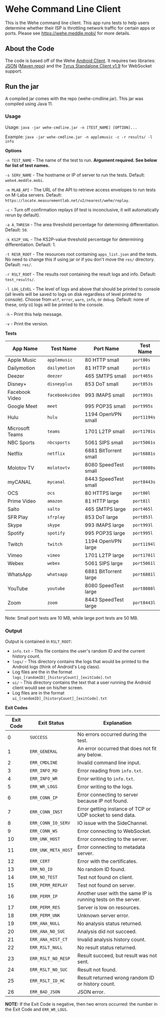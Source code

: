 # Wehe Command Line Client

This is the Wehe command line client. This app runs tests to help users determine whether their ISP is throttling network traffic for certain apps or ports. Please see https://wehe.meddle.mobi/ for more details.

## About the Code

The code is based off of the Wehe [Android Client](https://github.com/NEU-SNS/wehe-android). It requires two libraries: [JSON](https://github.com/stleary/JSON-java) ([Maven repo](https://mvnrepository.com/artifact/org.json/json/20201115)) and the [Tyrus Standalone Client v1.9](https://mvnrepository.com/artifact/org.glassfish.tyrus.bundles/tyrus-standalone-client/1.9) for WebSocket support.

## Run the jar

A compiled jar comes with the repo (wehe-cmdline.jar). This jar was compiled using Java 11.

### Usage

Usage: `java -jar wehe-cmdline.jar -n [TEST_NAME] [OPTION]...`

Example: `java -jar wehe-cmdline.jar -n applemusic -c -r results/ -l info`

**Options**

`-n TEST_NAME` - The name of the test to run. **Argument required. See below for list of test names.**

`-s SERV_NAME` - The hostname or IP of server to run the tests. Default: `wehe4.meddle.mobi`.

`-m MLAB_API` - The URL of the API to retrieve access envelopes to run tests on M-Laba servers. Default: `https://locate.measurementlab.net/v2/nearest/wehe/replay`.

`-c` - Turn off confirmation replays (if test is inconclusive, it will automatically rerun by default).

`-a A_THRESH` - The area threshold percentage for determining differentiation. Default: `50`.

`-k KS2P_VAL` - The KS2P-value threshold percentage for determining differentiation. Default: 1.

`-t RESR_ROOT` - The resources root containing `apps_list.json` and the tests. No need to change this if using jar or if you don't move the `res/` directory. Default: `res/`.

`-r RSLT_ROOT` - The results root containing the result logs and info. Default: `test_results/`.

`-l LOG_LEVEL` - The level of logs and above that should be printed to console (all levels will be saved to logs on disk regardless of level printed to console). Choose from `wtf`, `error`, `warn`, `info`, or `debug`. Default: none of these, only `UI` logs will be printed to the console.

`-h` - Print this help message.

`-v` - Print the version.

**Tests**

| App Name        | Test Name       | Port Name             | Test Name   |
|-----------------|-----------------|-----------------------|-------------|
| Apple Music     | `applemusic`    | 80 HTTP small         | `port80s`   |
| Dailymotion     | `dailymotion`   | 81 HTTP small         | `port81s`   |
| Deezer          | `deezer`        | 465 SMTPS small       | `port465s`  |
| Disney+         | `disneyplus`    | 853 DoT small         | `port853s`  |
| Facebook Video  | `facebookvideo` | 993 IMAPS small       | `port993s`  |
| Google Meet     | `meet`          | 995 POP3S small       | `port995s`  |
| Hulu            | `hulu`          | 1194 OpenVPN small    | `port1194s` |
| Microsoft Teams | `teams`         | 1701 L2TP small       | `port1701s` |
| NBC Sports      | `nbcsports`     | 5061 SIPS small       | `port5061s` |
| Netflix         | `netflix`       | 6881 BitTorrent small | `port6881s` |
| Molotov TV      | `molotovtv`     | 8080 SpeedTest small  | `port8080s` |
| myCANAL         | `mycanal`       | 8443 SpeedTest small  | `port8443s` |
| OCS             | `ocs`           | 80 HTTPS large        | `port80l`   |
| Prime Video     | `amazon`        | 81 HTTP large         | `port81l`   |
| Salto           | `salto`         | 465 SMTPS large       | `port465l`  |
| SFR Play        | `sfrplay`       | 853 DoT large         | `port853l`  |
| Skype           | `skype`         | 993 IMAPS large       | `port993l`  |
| Spotify         | `spotify`       | 995 POP3S large       | `port995l`  |
| Twitch          | `twitch`        | 1194 OpenVPN large    | `port1194l` |
| Vimeo           | `vimeo`         | 1701 L2TP large       | `port1701l` |
| Webex           | `webex`         | 5061 SIPS large       | `port5061l` |
| WhatsApp        | `whatsapp`      | 6881 BitTorrent large | `port6881l` |
| YouTube         | `youtube`       | 8080 SpeedTest large  | `port8080l` |
| Zoom            | `zoom`          | 8443 SpeedTest large  | `port8443l` |

Note: Small port tests are 10 MB, while large port tests are 50 MB.

### Output

Output is contained in `RSLT_ROOT`:

* `info.txt` - This file contains the user's random ID and the current history count.
* `logs/` - This directory contains the logs that would be printed to the Android logs (think of Android's Log class).
 * Log files are the in the format `logs_[randomID]_[historyCount]_[exitCode].txt`
* `ui/` - This directory contains the text that a user running the Android client would see on his/her screen.
 * Log files are in the format `ui_[randomID]_[historyCount]_[exitCode].txt`

**Exit Codes**

| Exit Code | Exit Status         | Explanation                                                   |
|-----------|---------------------|---------------------------------------------------------------|
| 0         | `SUCCESS`           | No errors occurred during the test.                           |
| 1         | `ERR_GENERAL`       | An error occurred that does not fit any below.                |
| 2         | `ERR_CMDLINE`       | Invalid command line input.                                   |
| 3         | `ERR_INFO_RD`       | Error reading from `info.txt`.                                |
| 4         | `ERR_INFO_WR`       | Error writing to `info.txt`.                                  |
| 5         | `ERR_WR_LOGS`       | Error writing to the logs.                                    |
| 6         | `ERR_CONN_IP`       | Error connecting to server because IP not found.              |
| 7         | `ERR_CONN_INST`     | Error getting instance of TCP or UDP socket to send data.     |
| 8         | `ERR_CONN_IO_SERV`  | IO issue with the SideChannel.                                |
| 9         | `ERR_CONN_WS`       | Error connecting to WebSocket.                                |
| 10        | `ERR_UNK_HOST`      | Error connecting to the server.                               |
| 11        | `ERR_UNK_META_HOST` | Error connecting to metadata server.                          |
| 12        | `ERR_CERT`          | Error with the certificates.                                  |
| 13        | `ERR_NO_ID`         | No random ID found.                                           |
| 14        | `ERR_NO_TEST`       | Test not found on client.                                     |
| 15        | `ERR_PERM_REPLAY`   | Test not found on server.                                     |
| 16        | `ERR_PERM_IP`       | Another user with the same IP is running tests on the server. |
| 17        | `ERR_PERM_RES`      | Server is low on resources.                                   |
| 18        | `ERR_PERM_UNK`      | Unknown server error.                                         |
| 19        | `ERR_ANA_NULL`      | No analysis status returned.                                  |
| 20        | `ERR_ANA_NO_SUC`    | Analysis did not succeed.                                     |
| 21        | `ERR_ANA_HIST_CT`   | Invalid analysis history count.                               |
| 22        | `ERR_RSLT_NULL`     | No result status returned.                                    |
| 23        | `ERR_RSLT_NO_RESP`  | Result succeed, but result was not sent.                      |
| 24        | `ERR_RSLT_NO_SUC`   | Result not found.                                             |
| 25        | `ERR_RSLT_ID_HC`    | Result returned wrong random ID or history count.             |
| 26        | `ERR_BAD_JSON`      | JSON error.                                                   |

**NOTE:** If the Exit Code is negative, then two errors occurred: the number in the Exit Code and `ERR_WR_LOGS`.
